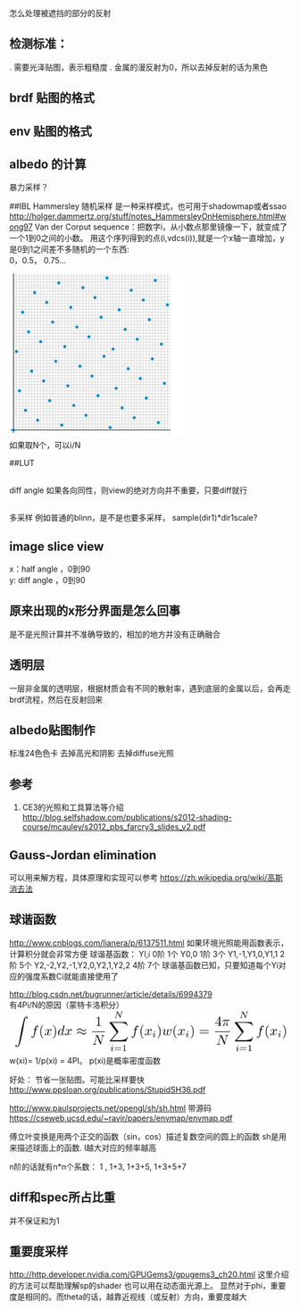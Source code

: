 
怎么处理被遮挡的部分的反射

## 检测标准：
. 需要光泽贴图，表示粗糙度
. 金属的漫反射为0，所以去掉反射的话为黑色

## brdf 贴图的格式

## env 贴图的格式

## albedo 的计算
暴力采样？

##IBL
Hammersley 随机采样
是一种采样模式，也可用于shadowmap或者ssao
http://holger.dammertz.org/stuff/notes_HammersleyOnHemisphere.html#wong97
Van der Corput sequence：把数字i，从小数点那里镜像一下，就变成了一个1到0之间的小数。
用这个序列得到的点(i,vdcs(i)),就是一个x轴一直增加，y是0到1之间差不多随机的一个东西:  
0，0.5， 0.75... 

![](./imgs/Van_der_Corput_sequence.png)  
如果取N个，可以i/N


##LUT

##
diff angle
    如果各向同性，则view的绝对方向并不重要，只要diff就行

##
多采样
例如普通的blinn，是不是也要多采样，
    sample(dir1)*dir1scale?

## image slice view
x：half angle ，0到90  
y: diff angle ，0到90

## 原来出现的x形分界面是怎么回事
是不是光照计算并不准确导致的，相加的地方并没有正确融合


## 透明层
一层非金属的透明层，根据材质会有不同的散射率，遇到底层的金属以后，会再走brdf流程，然后在反射回来

## albedo贴图制作
标准24色色卡
去掉高光和阴影
去掉diffuse光照

## 参考
1. CE3的光照和工具算法等介绍
http://blog.selfshadow.com/publications/s2012-shading-course/mcauley/s2012_pbs_farcry3_slides_v2.pdf

## Gauss-Jordan elimination
可以用来解方程，具体原理和实现可以参考 https://zh.wikipedia.org/wiki/高斯消去法

## 球谐函数
http://www.cnblogs.com/lianera/p/6137511.html
    如果环境光照能用函数表示，计算积分就会非常方便
    球谐基函数： Yl,i
    0阶 1个   Y0,0
    1阶 3个  Y1,-1,Y1,0,Y1,1
    2阶 5个  Y2,-2,Y2,-1,Y2,0,Y2,1,Y2,2
    4阶 7个
    球谐基函数已知，只要知道每个Yi对应的强度系数Ci就能直接使用了

http://blog.csdn.net/bugrunner/article/details/6994379  
    有4Pi/N的原因（蒙特卡洛积分）    
![](./imgs/sh_1.png)  
w(xi)= 1/p(xi) = 4PI。 p(xi)是概率密度函数

好处：
    节省一张贴图。可能比采样要快
http://www.ppsloan.org/publications/StupidSH36.pdf

http://www.paulsprojects.net/opengl/sh/sh.html
    带源码
https://cseweb.ucsd.edu/~ravir/papers/envmap/envmap.pdf

傅立叶变换是用两个正交的函数（sin，cos）描述复数空间的圆上的函数
sh是用来描述球面上的函数.
l越大对应的频率越高

n阶的话就有n*n个系数： 1 , 1+3, 1+3+5, 1+3+5+7

## diff和spec所占比重
并不保证和为1


## 重要度采样
http://http.developer.nvidia.com/GPUGems3/gpugems3_ch20.html
    这里介绍的方法可以帮助理解sp的shader
    也可以用在动态面光源上。
显然对于phi，重要度是相同的。而theta的话，越靠近视线（或反射）方向，重要度越大
